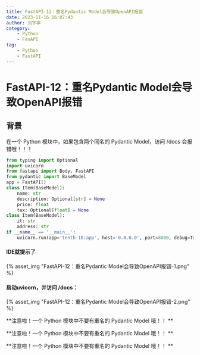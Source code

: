 ```yaml
---
title: FastAPI-12：重名Pydantic Model会导致OpenAPI报错
date: 2023-11-16 16:07:43
author: 刘宇亭
category:
    - Python
    - FasAPI
tag:
    - Python
    - FastAPI
---
```

# FastAPI-12：重名Pydantic Model会导致OpenAPI报错

## 背景

在一个 Python 模块中，如果包含两个同名的 Pydantic Model，访问 /docs 会报错哦！！！

```python
from typing import Optional
import uvicorn
from fastapi import Body, FastAPI
from pydantic import BaseModel
app = FastAPI()
class Item(BaseModel):
    name: str
    description: Optional[str] = None
    price: float
    tax: Optional[float] = None
class Item(BaseModel):
    it: str
    address: str
if __name__ == '__main__':
    uvicorn.run(app='tenth-10:app', host='0.0.0.0', port=8080, debug=True)
```

#### IDE就提示了

{% asset_img "FastAPI-12：重名Pydantic Model会导致OpenAPI报错-1.png" %}

#### 启动uvicorn，并访问 /docs：

{% asset_img "FastAPI-12：重名Pydantic Model会导致OpenAPI报错-2.png" %}

**注意啦！一个 Python 模块中不要有重名的 Pydantic Model 哦！！ **

**注意啦！一个 Python 模块中不要有重名的 Pydantic Model 哦！！ **

**注意啦！一个 Python 模块中不要有重名的 Pydantic Model 哦！！ **